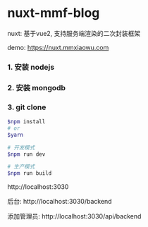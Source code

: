 # nuxt-mmf-blog
nuxt: 基于vue2, 支持服务端渲染的二次封装框架

demo: https://nuxt.mmxiaowu.com

### 1. 安装 nodejs

### 2. 安装 mongodb

### 3. git clone

```bash
$npm install
# or
$yarn

# 开发模式
$npm run dev

# 生产模式
$npm run build
```

http://localhost:3030

后台: http://localhost:3030/backend

添加管理员: http://localhost:3030/api/backend
